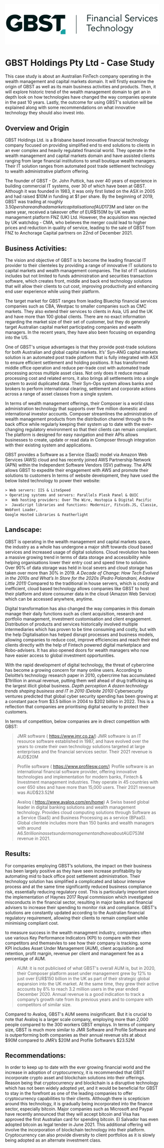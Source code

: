 
![images.png](images.png)

# GBST Holdings Pty Ltd - Case Study #

This case study is about an Australian FinTech company operating in the wealth management and capital markets domain. It will firstly examine the origin of GBST as well as its main business activities and products. Then, it will explore historic trend of the wealth management domain to get an in depth look on how technologies have changed the way companies operate in the past 10 years. Lastly, the outcome for using GBST's solution will be explained along with some recommendations on what innovative technology they should also invest into.

 ## Overview and Origin ##
  

GBST Holdings Ltd. is a Brisbane based innovative financial technology company focused on providing simplified end to end solutions to clients in an ever complex and heavily regulated financial world. They operate in the wealth management and capital markets domain and have assisted clients ranging from large financial institutions to small boutique wealth managers. Their IT solution ranges from automated post trade settlement technology to wealth administrative platform offering.

The founder of GBST - Dr. John Puttick, has over 40 years of experience in building commercial IT systems, over 30 of which have been at GBST. Although it was founded in 1983, it was only first listed on the ASX in 2005 and had raised $10M in funding at $1 per share. By the beginning of 2019, GBST was trading at roughly $3.50 per share and had a market capitalisation of AUD$173M and later on the same year, received a takeover offer of EUR$150M by UK wealth management platform FNZ (UK) Ltd. However, the acquisition was rejected by UK watchdog - CMA, who believes the merger could lead to higher prices and reduction in quality of service, leading to the sale of GBST from FNZ to Anchorage Capital partners on 22nd of December 2021.
  

 ## Business Activities: ##
  
  
The vision and objective of GBST is to become the leading financial IT provider to their clienteles by providing a range of innovative IT solutions to capital markets and wealth management companies. The list of IT solutions includes but not limited to funds administration and securities transaction software, which creates front, middle and back end technology solutions that will allow their clients to cut cost, improving productivity and enhancing end user experience while using their platform.
  
The target market for GBST ranges from leading Bluechip financial services companies such as CBA, Westpac to smaller companies such as CMC markets. They also extend their services to clients in Asia, US and the UK and have more than 100 global clients. There are no exact information regarding the market size of their set of customer, but they do generally target Australian capital market participating companies and wealth managers. In the recent years, they have also been focusing on expanding into the US.
  
One of GBST's unique advantages is that they provide post-trade solutions for both Australian and global capital markets. It’s' Syn-ANG capital markets solution is an automated post trade platform that is fully integrated with ASX to ensure efficient settlement and holding positions. It has transformed middle office operation and reduce per-trade cost with automated trade processing across multiple asset class. Not only does it reduce manual processing cost and related errors, it also brings all settlements into a single system to avoid duplicated data. Their Syn-Ops system allows banks and brokers to perform international clearing, settlement and corporate actions across a range of asset classes from a single system.

In terms of wealth management offerings, their Composer is a world class administration technology that supports over five million domestic and international investor accounts. Composer streamlines the administration of wealth management products from the distribution channel through to the back office while regularly keeping their system up to date with the ever-changing regulatory environment so that their clients can remain compliant. The platform is designed for easy navigation and their APIs allows businesses to create, update or read data in Composer through integration with their existing system and applications.
  
GBST provides a Software as a Service (SaaS) model via Amazon Web Services (AWS) cloud and has recently joined AWS Partnership Network (APN) within the Independent Software Vendors (ISV) pathway. The APN allows GBST to expedite their engagement with AWS and promote their solutions to customers
 In terms of website development, they have used the below listed technology to power their website:

	> Web servers: IIS & LiteSpeed
	> Operating systems and servers: Parallels Plesk Panel & QUIC
	>  Web hosting providers: Over The Wire, Hostopia & Digital Pacific
	>  JavaScript libraries and functions: Modernizr, Fitvids.JS, Classie, WebFont Loader, 
	Google Hosted Libraries & Featherlight



 ## Landscape: ##

GBST is operating in the wealth management and capital markets space, the industry as a whole has undergone a major shift towards cloud based services and increased usage of digital solutions. 
Cloud revolution has been a massive growing trend in terms of data storage and accessibility while helping organisations lower their entry cost and speed time to solution. Over 90% of data storage was held in local severs and cloud storage has taken over more than 30% in 2019. *A Decade of Change: How Tech Evolved in the 2010s and What’s In Store for the 2020s (Pedro Palandrani, Andrew Little 2011)* Compared to the traditional in house servers, which is costly and inefficient, cloud based technology allows companies like GBST to host their platform and store consumer data in the cloud (Amazon Web Service) which can be accessed anywhere, anytime. 
	
Digital transformation has also changed the way companies in this domain manage their daily functions such as client acquisition, research and portfolio management, investment customisation and client engagement. Distribution of products and services historically involved multiple intermediaries which has proven to be time consuming and costly, but with the help Digitalisation has helped disrupt processes and business models, allowing companies to reduce cost, improve efficiencies and reach their end clients directly with the help of Fintech powered digital marketplace and Robo-advisers. It has also opened doors for wealth managers who now have easier access to global investment opportunities.

With the rapid development of digital technology, the threat of cybercrime has become a growing concern for many online users. According to Deloitte’s technology research paper in 2010, cybercrime has accumulated $1trillion in annual revenue, putting them well ahead of drug trafficking as the largest illicit global business. *Depth perception A dozen technology trends shaping business and IT in 2010 (Deloite 2010)*
Cybersecurity ventures predicted that global cyber security spending has been growing at a constant pace from $3.5 billion in 2004 to $202 billion in 2022. This is a reflection that companies are prioritising digital security to protect their customers.
 

In terms of competition, below companies are in direct competition with GBST:
  
> JMR software ( https://www.jmr.co.za/)
JMR software is an IT resource software established in 1987, and have evolved over the years to create their own technology solutions targeted at large enterprises and the financial services sector. Their 2021 revenue is AUD$20M
	
> Profile software ( https://www.profilesw.com/)
Profile software is an international financial software provider, offering innovative technologies and implementation for modern banks, Fintech & Investment management industries. They operate in 45 countries with over 650 sites and have more than 15,000 users. Their 2021 revenue was AUD$23.52M

>Avaloq ( https://www.avaloq.com/en/home)
A Swiss based global leader in digital banking solutions and wealth management technology. Provides cloud computing solutions through Software as a Service (SaaS) and Business Processing as a service (BPaaS). Global clientele includes more than 150 banks and wealth managers with around A$6.5 trillion in assets under management and have about AUD$753M revenue in 2021.


 ## Results: ##

  
 For companies employing GBST’s solutions, the impact on their business has been largely positive as they have seen increase profitability by automating mid to back office post settlement administration. Their technology solution has simplified a complicated and labour intensive process and at the same time significantly reduced business compliance risk, essentially reducing regulatory cost. This is particularly important since the implementation of Haynes 2017 Royal commission which investigated misconducts in the financial sector, resulting in major banks and financial advisers to increase their spending to monitor risk and compliance. GBST's solutions are constantly updated according to the Australian financial regulatory requirement, allowing their clients to remain compliant while minimising compliant cost.  

 to measure success in the wealth managment industry, companies often use various Key Performance Indicators (KPI) to compare with their competitors and themsevles to see how their company is tracking. some KPI includes Asset Under Management (AUM), client acquisition and retention, profit margin, revenue per client and management fee as a percentage of AUM.

> AUM: it is not publicised of what GBST's overall AUM is, but in 2020, their Composer platform asset under management grew by 12% to just over EUR$150 billion in the UK as part of their strategic global expansion into the UK market. At the same time, they grew their active accounts by 8% to reach 3.2 million users in the year ended December 2020.
> Annual revenue is a good indication to track a company’s growth rate from its previous years and to compare with competitors of similar size.
	
Compared to Avaloq, GBST's AUM seems insignificant. But it is crucial to note that Avaloq is a larger scale company, employing more than 2,000 people compared to the 300 workers GBST employs. In terms of company size, GBST is much more similar to JMR Software and Profile Software and is outperforming both companies as their annual revenue sits at about $90M compared to JMR’s $20M and Profile Software’s $23.52M


 ## Recommendations: ##


In order to keep up to date with the ever growing financial world and the increase in adoption of cryptocurrency, it is recommended that GBST incorporate crypto asset and blockchain solutions into their offerings.  Reason being that cryptocurrency and blockchain is a disruptive technology which has not been widely adopted yet, and it would be beneficial for GBST to stay in the forefront as one of the leading companies to offer cryptocurrency capabilities to their clients. Although there is scepticism around this technology, it is gradually being incorporated into the finance sector, especially bitcoin. Major companies such as Microsoft and Paypal have recently announced that they will accept bitcoin and Visa has approved the first Australian card for spending bitcoin. El Salvador has even adopted bitcoin as legal tender in June 2021. This additional offering will involve the incorporation of blockchain technology into their platform. Cryptocurrency can also provide diversity to client portfolios as it is slowly being adopted as an alternate investment class.
